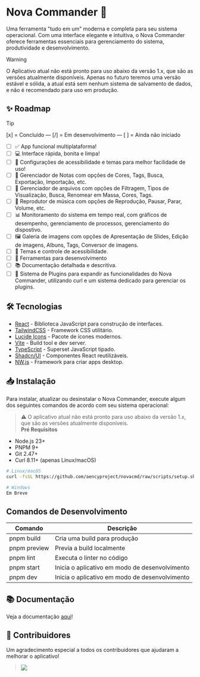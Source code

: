 # Nova Commander 🚀

Uma ferramenta "tudo em um" moderna e completa para seu sistema operacional. Com uma interface elegante e intuitiva, o Nova Commander oferece ferramentas essenciais para gerenciamento do sistema, produtividade e desenvolvimento. <br>
> [!WARNING]
> O Aplicativo atual não está pronto para uso abaixo da versão 1.x, que são as versões atualmente disponíveis. Apenas no futuro teremos uma versão estável e sólida, a atual está sem nenhum sistema de salvamento de dados, e não é recomendado para uso em produção.

## ✨ Roadmap

> [!TIP]
> [x] = Concluído — [/] = Em desenvolvimento  — [ ] = Ainda não iniciado

- [ ] ✅ App funcional multiplataforma!
- [ ] 💻 Interface rápida, bonita e limpa!
- [ ] 🎨 Configurações de acessibilidade e temas para melhor facilidade de uso!
- [ ] 📝 Gerenciador de Notas com opções de Cores, Tags, Busca, Exportação, Importação, etc.
- [ ] 📂 Gerenciador de arquivos com opções de Filtragem, Tipos de Visualização, Busca, Renomear em Massa, Cores, Tags.
- [ ] 🎵 Reprodutor de música com opções de Reprodução, Pausar, Parar, Volume, etc.
- [ ] 📊 Monitoramento do sistema em tempo real, com gráficos de desempenho, gerenciamento de processos, gerenciamento do dispostivo.
- [ ] 🖼️ Galeria de imagens com opções de Apresentação de Slides, Edição de imagens, Albuns, Tags, Conversor de imagens.
- [ ] 🎨 Temas e controle de acessibilidade.
- [ ] 🔧 Ferramentas para desenvolvimento
- [ ] 📚 Documentação detalhada e descritiva.
- [ ] 🔗 Sistema de Plugins para expandir as funcionalidades do Nova Commander, utilizando curl e um sistema dedicado para gerenciar os plugins.

## 🛠️ Tecnologias

- [React](https://react.dev/) - Biblioteca JavaScript para construção de interfaces.
- [TailwindCSS](https://tailwindcss.com/) - Framework CSS utilitário.
- [Lucide Icons](https://lucide.dev/) - Pacote de ícones modernos.
- [Vite](https://vitejs.dev/) - Build tool e dev server.
- [TypeScript](https://www.typescriptlang.org/) - Superset JavaScript tipado.
- [Shadcn/UI](https://ui.shadcn.com/) - Componentes React reutilizáveis.
- [NW.js](https://nwjs.io/) - Framework para criar apps desktop.

## 📥 Instalação

Para instalar, atualizar ou desinstalar o Nova Commander, execute algum dos seguintes comandos de acordo com seu sistema operacional:

> ⚠️ O aplicativo atual não está pronto para uso abaixo da versão 1.x, que são as versões atualmente disponíveis.<br>
**Pré Requisitos**
- Node.js 23+
- PNPM 9+
- Git 2.47+
- Curl 8.11+ (apenas Linux/macOS)

```bash
# Linux/macOS
curl -fsSL https://github.com/aencyproject/novacmd/raw/scripts/setup.sh | bash
```

```powershell
# Windows
Em Breve
```
## Comandos de Desenvolvimento

| Comando          | Descrição                              |
|------------------|----------------------------------------|
| pnpm build     | Cria uma build para produção           |
| pnpm preview   | Previa a build localmente              |
| pnpm lint      | Executa o linter no código             |
| pnpm start | Inicia o aplicativo em modo de desenvolvimento |
| pnpm dev | Inicia o aplicativo em modo de desenvolvimento |

## 📚 Documentação
Veja a documentação [aqui](https://aency.vercel.app/novacmd/docs/)!

## 🤝 Contribuidores
Um agradecimento especial a todos os contribuidores que ajudaram a melhorar o aplicativo!<br>
> <img src="https://contrib.rocks/image?repo=aencyproject/novacmd" />